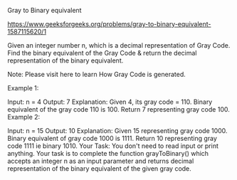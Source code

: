 Gray to Binary equivalent

https://www.geeksforgeeks.org/problems/gray-to-binary-equivalent-1587115620/1

Given an integer number n, which is a decimal representation of Gray Code. Find the binary equivalent of the Gray Code & return the decimal representation of the binary equivalent.

 

Note: Please visit here to learn How Gray Code is generated.

Example 1:

Input: 
n = 4
Output: 
7
Explanation:
Given 4, its gray code =  110.
Binary equivalent of the gray code 110 is 100.
Return 7 representing gray code 100.
Example 2:

Input: 
n = 15
Output: 
10
Explanation:
Given 15 representing gray code 1000.
Binary equivalent of gray code 1000 is 1111.
Return 10 representing gray code 1111 
ie binary 1010.
Your Task: 
You don't need to read input or print anything. Your task is to complete the function grayToBinary() which accepts an integer n as an input parameter and returns decimal representation of the binary equivalent of the given gray code.
